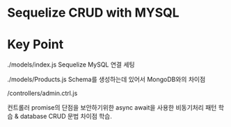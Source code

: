 # Sequelize CRUD with MYSQL

# Key Point

./models/index.js
Sequelize MySQL 연결 세팅 

./models/Products.js
Schema를 생성하는데 있어서 MongoDB와의 차이점

/controllers/admin.ctrl.js

컨트롤러 promise의 단점을 보안하기위한 
async await을 사용한 비동기처리 패턴 학습
& database CRUD 문법 차이점 학습.
